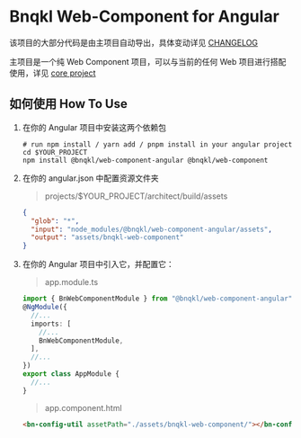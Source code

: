 # Bnqkl Web-Component for Angular

该项目的大部分代码是由主项目自动导出，具体变动详见 [CHANGELOG]('./CHANGELOG.md')

主项目是一个纯 Web Component 项目，可以与当前的任何 Web 项目进行搭配使用，详见 [core project]('../core/README.md')

## 如何使用 How To Use

1. 在你的 Angular 项目中安装这两个依赖包

   ```shell
   # run npm install / yarn add / pnpm install in your angular project
   cd $YOUR_PROJECT
   npm install @bnqkl/web-component-angular @bnqkl/web-component
   ```

1. 在你的 angular.json 中配置资源文件夹

   > projects/$YOUR_PROJECT/architect/build/assets

   ```json
   {
     "glob": "*",
     "input": "node_modules/@bnqkl/web-component-angular/assets",
     "output": "assets/bnqkl-web-component"
   }
   ```

1. 在你的 Angular 项目中引入它，并配置它：

   > app.module.ts

   ```ts
   import { BnWebComponentModule } from "@bnqkl/web-component-angular";
   @NgModule({
     //...
     imports: [
       //...
       BnWebComponentModule,
     ],
     //...
   })
   export class AppModule {
     //...
   }
   ```

   > app.component.html

   ```html
   <bn-config-util assetPath="./assets/bnqkl-web-component/"></bn-config-util>
   ```
